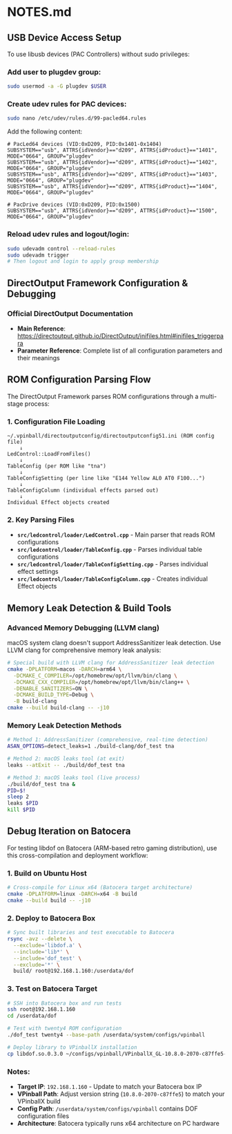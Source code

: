 # NOTES.md

## USB Device Access Setup

To use libusb devices (PAC Controllers) without sudo privileges:

### Add user to plugdev group:
```bash
sudo usermod -a -G plugdev $USER
```

### Create udev rules for PAC devices:
```bash
sudo nano /etc/udev/rules.d/99-pacled64.rules
```

Add the following content:
```
# PacLed64 devices (VID:0xD209, PID:0x1401-0x1404)
SUBSYSTEM=="usb", ATTRS{idVendor}=="d209", ATTRS{idProduct}=="1401", MODE="0664", GROUP="plugdev"
SUBSYSTEM=="usb", ATTRS{idVendor}=="d209", ATTRS{idProduct}=="1402", MODE="0664", GROUP="plugdev"
SUBSYSTEM=="usb", ATTRS{idVendor}=="d209", ATTRS{idProduct}=="1403", MODE="0664", GROUP="plugdev"
SUBSYSTEM=="usb", ATTRS{idVendor}=="d209", ATTRS{idProduct}=="1404", MODE="0664", GROUP="plugdev"

# PacDrive devices (VID:0xD209, PID:0x1500)
SUBSYSTEM=="usb", ATTRS{idVendor}=="d209", ATTRS{idProduct}=="1500", MODE="0664", GROUP="plugdev"
```

### Reload udev rules and logout/login:
```bash
sudo udevadm control --reload-rules
sudo udevadm trigger
# Then logout and login to apply group membership
```

## DirectOutput Framework Configuration & Debugging

### Official DirectOutput Documentation
- **Main Reference**: https://directoutput.github.io/DirectOutput/inifiles.html#inifiles_triggerpara
- **Parameter Reference**: Complete list of all configuration parameters and their meanings

## ROM Configuration Parsing Flow

The DirectOutput Framework parses ROM configurations through a multi-stage process:

### 1. Configuration File Loading
```
~/.vpinball/directoutputconfig/directoutputconfig51.ini (ROM config file)
    ↓
LedControl::LoadFromFiles() 
    ↓  
TableConfig (per ROM like "tna")
    ↓
TableConfigSetting (per line like "E144 Yellow AL0 AT0 F100...")
    ↓
TableConfigColumn (individual effects parsed out)
    ↓
Individual Effect objects created
```

### 2. Key Parsing Files
- **`src/ledcontrol/loader/LedControl.cpp`** - Main parser that reads ROM configurations
- **`src/ledcontrol/loader/TableConfig.cpp`** - Parses individual table configurations  
- **`src/ledcontrol/loader/TableConfigSetting.cpp`** - Parses individual effect settings
- **`src/ledcontrol/loader/TableConfigColumn.cpp`** - Creates individual Effect objects

## Memory Leak Detection & Build Tools

### Advanced Memory Debugging (LLVM clang)
macOS system clang doesn't support AddressSanitizer leak detection. Use LLVM clang for comprehensive memory leak analysis:

```bash
# Special build with LLVM clang for AddressSanitizer leak detection
cmake -DPLATFORM=macos -DARCH=arm64 \
  -DCMAKE_C_COMPILER=/opt/homebrew/opt/llvm/bin/clang \
  -DCMAKE_CXX_COMPILER=/opt/homebrew/opt/llvm/bin/clang++ \
  -DENABLE_SANITIZERS=ON \
  -DCMAKE_BUILD_TYPE=Debug \
  -B build-clang
cmake --build build-clang -- -j10
```

### Memory Leak Detection Methods
```bash
# Method 1: AddressSanitizer (comprehensive, real-time detection)
ASAN_OPTIONS=detect_leaks=1 ./build-clang/dof_test tna

# Method 2: macOS leaks tool (at exit)
leaks --atExit -- ./build/dof_test tna

# Method 3: macOS leaks tool (live process)
./build/dof_test tna &
PID=$!
sleep 2
leaks $PID
kill $PID
```

## Debug Iteration on Batocera

For testing libdof on Batocera (ARM-based retro gaming distribution), use this cross-compilation and deployment workflow:

### 1. Build on Ubuntu Host
```bash
# Cross-compile for Linux x64 (Batocera target architecture)
cmake -DPLATFORM=linux -DARCH=x64 -B build
cmake --build build -- -j10
```

### 2. Deploy to Batocera Box
```bash
# Sync built libraries and test executable to Batocera
rsync -avz --delete \
  --exclude='libdof.a' \
  --include='lib*' \
  --include='dof_test' \
  --exclude='*' \
  build/ root@192.168.1.160:/userdata/dof
```

### 3. Test on Batocera Target
```bash
# SSH into Batocera box and run tests
ssh root@192.168.1.160
cd /userdata/dof

# Test with twenty4 ROM configuration
./dof_test twenty4 --base-path /userdata/system/configs/vpinball

# Deploy library to VPinballX installation
cp libdof.so.0.3.0 ~/configs/vpinball/VPinballX_GL-10.8.0-2070-c87ffe5-Release-linux-x64/
```

### Notes:
- **Target IP**: `192.168.1.160` - Update to match your Batocera box IP
- **VPinball Path**: Adjust version string (`10.8.0-2070-c87ffe5`) to match your VPinballX build
- **Config Path**: `/userdata/system/configs/vpinball` contains DOF configuration files
- **Architecture**: Batocera typically runs x64 architecture on PC hardware